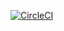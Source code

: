 [![CircleCI](https://dl.circleci.com/status-badge/img/circleci/8UAoF94EVo6mjUwzz5axti/3shRYxjsjnnZMWYyomF6xP/tree/main.svg?style=svg)](https://dl.circleci.com/status-badge/redirect/circleci/8UAoF94EVo6mjUwzz5axti/3shRYxjsjnnZMWYyomF6xP/tree/main)
